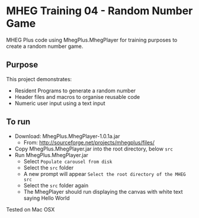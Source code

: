 MHEG Training 04 - Random Number Game
=====================

MHEG Plus code using MhegPlus.MhegPlayer for training purposes to create a random number game.

Purpose
-------
This project demonstrates:
* Resident Programs to generate a random number
* Header files and macros to organise reusable code
* Numeric user input using a text input

To run
------
- Download: MhegPlus.MhegPlayer-1.0.1a.jar
  - From: http://sourceforge.net/projects/mhegplus/files/
- Copy MhegPlus.MhegPlayer.jar into the root directory, below ``src``
- Run MhegPlus.MhegPlayer.jar
  - Select ``Populate carousel from disk``
  - Select the ``src`` folder
  - A new prompt will appear ``Select the root directory of the MHEG src``
  - Select the ``src`` folder again
  - The MhegPlayer should run displaying the canvas with white text saying Hello World

Tested on Mac OSX
